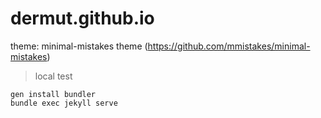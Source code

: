 # dermut.github.io
theme: minimal-mistakes theme (https://github.com/mmistakes/minimal-mistakes)

> local test
```
gen install bundler
bundle exec jekyll serve
```